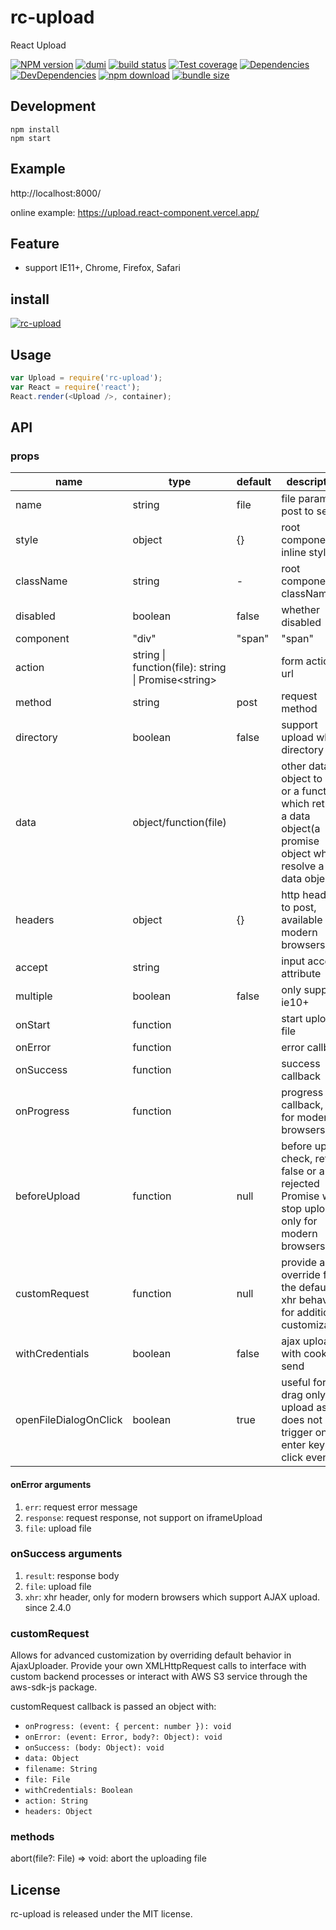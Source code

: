 # rc-upload

React Upload

[![NPM version][npm-image]][npm-url] [![dumi](https://img.shields.io/badge/docs%20by-dumi-blue?style=flat-square)](https://github.com/umijs/dumi) [![build status][github-actions-image]][github-actions-url] [![Test coverage][coveralls-image]][coveralls-url] [![Dependencies][david-image]][david-url] [![DevDependencies][david-dev-image]][david-dev-url] [![npm download][download-image]][download-url] [![bundle size][bundlephobia-image]][bundlephobia-url]

[npm-image]: https://img.shields.io/npm/v/rc-upload.svg?style=flat-square
[npm-url]: http://npmjs.org/package/rc-upload
[github-actions-image]: https://github.com/react-component/upload/workflows/CI/badge.svg
[github-actions-url]: https://github.com/react-component/upload/actions
[circleci-image]: https://img.shields.io/circleci/react-component/upload/master?style=flat-square
[circleci-url]: https://circleci.com/gh/react-component/upload
[coveralls-image]: https://img.shields.io/coveralls/react-component/upload.svg?style=flat-square
[coveralls-url]: https://coveralls.io/r/react-component/upload?branch=master
[david-url]: https://david-dm.org/react-component/upload
[david-image]: https://david-dm.org/react-component/upload/status.svg?style=flat-square
[david-dev-url]: https://david-dm.org/react-component/upload?type=dev
[david-dev-image]: https://david-dm.org/react-component/upload/dev-status.svg?style=flat-square
[download-image]: https://img.shields.io/npm/dm/rc-upload.svg?style=flat-square
[download-url]: https://npmjs.org/package/rc-upload
[bundlephobia-url]: https://bundlephobia.com/result?p=rc-upload
[bundlephobia-image]: https://badgen.net/bundlephobia/minzip/rc-upload

## Development

```
npm install
npm start
```

## Example

http://localhost:8000/

online example: https://upload.react-component.vercel.app/

## Feature

* support IE11+, Chrome, Firefox, Safari

## install

[![rc-upload](https://nodei.co/npm/rc-upload.png)](https://npmjs.org/package/rc-upload)

## Usage

```js
var Upload = require('rc-upload');
var React = require('react');
React.render(<Upload />, container);
```

## API

### props

|name|type|default| description|
|-----|---|--------|----|
|name | string | file| file param post to server |
|style | object | {}| root component inline style |
|className | string | - | root component className |
|disabled | boolean | false | whether disabled |
|component | "div"|"span" | "span"| wrap component name |
|action| string &#124; function(file): string &#124; Promise&lt;string&gt; | | form action url |
|method | string | post | request method |
|directory| boolean | false | support upload whole directory |
|data| object/function(file) | | other data object to post or a function which returns a data object(a promise object which resolve a data object) |
|headers| object | {} | http headers to post, available in modern browsers |
|accept | string | | input accept attribute |
|multiple | boolean | false | only support ie10+|
|onStart | function| | start upload file |
|onError| function| | error callback |
|onSuccess | function | | success callback |
|onProgress | function || progress callback, only for modern browsers|
|beforeUpload| function |null| before upload check, return false or a rejected Promise will stop upload, only for modern browsers|
|customRequest | function | null | provide an override for the default xhr behavior for additional customization|
|withCredentials | boolean | false | ajax upload with cookie send |
|openFileDialogOnClick | boolean | true | useful for drag only upload as it does not trigger on enter key or click event |

#### onError arguments

1. `err`: request error message
2. `response`: request response, not support on iframeUpload
3. `file`: upload file

### onSuccess arguments

1. `result`: response body
2. `file`: upload file
3. `xhr`: xhr header, only for modern browsers which support AJAX upload. since
   2.4.0


### customRequest

Allows for advanced customization by overriding default behavior in AjaxUploader. Provide your own XMLHttpRequest calls to interface with custom backend processes or interact with AWS S3 service through the aws-sdk-js package.

customRequest callback is passed an object with:

* `onProgress: (event: { percent: number }): void`
* `onError: (event: Error, body?: Object): void`
* `onSuccess: (body: Object): void`
* `data: Object`
* `filename: String`
* `file: File`
* `withCredentials: Boolean`
* `action: String`
* `headers: Object`


### methods

abort(file?: File) => void: abort the uploading file

## License

rc-upload is released under the MIT license.
